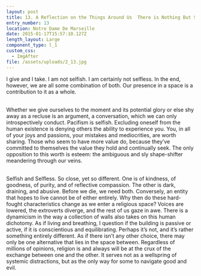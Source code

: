 ```yaml
---
layout: post
title: 13. A Reflection on the Things Around Us  There is Nothing But Sky
entry_number: 13
location: Notre Dame De Marseille
date: 2015-01-17T15:57:10.127Z
length_layout: Large
component_type: l_1
custom_css:
  - ImgAfter
file: /assets/uploads/2_13.jpg
---
```

I give and I take. I am not selfish. I am certainly not selfless. In the end, however, we are all some combination of both. Our presence in a space is a contribution to it as a whole.

\
Whether we give ourselves to the moment and its potential glory or else shy away as a recluse is an argument, a conversation, which we can only introspectively conduct. Pacifism is selfish. Excluding oneself from the human existence is denying others the ability to experience you. You, in all of your joys and passions, your mistakes and mediocrities, are worth sharing. Those who seem to have more value do, because they’ve committed to themselves the value they hold and continually seek. The only opposition to this worth is esteem: the ambiguous and sly shape-shifter meandering through our veins. 

\
Selfish and Selfless. So close, yet so different. One is of kindness, of goodness, of purity, and of reflective compassion. The other is dark, draining, and abusive. Before we die, we need both. Conversely, an entity that hopes to live cannot be of either entirely. Why then do these hard-fought characteristics change as we enter a religious space? Voices are lowered, the extroverts diverge, and the rest of us gaze in awe. There is a dynamicism in the way a collection of walls also takes on this human dichotomy. As if living and breathing, I question if the building is passive or active, if it is conscientious and equilibrating. Perhaps it’s not, and it’s rather something entirely different. As if there isn’t any other choice, there may only be one alternative that lies in the space between. Regardless of millions of opinions, religion is and always will be at the crux of the exchange between one and the other. It serves not as a wellspring of systemic distractions, but as the only way for some to navigate good and evil.
